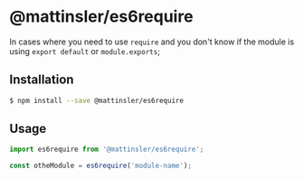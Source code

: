 # @mattinsler/es6require

In cases where you need to use `require` and you don't know if the module is
using `export default` or `module.exports`;

## Installation

```bash
$ npm install --save @mattinsler/es6require
```

## Usage

```javascript
import es6require from '@mattinsler/es6require';

const otheModule = es6require('module-name');
```
